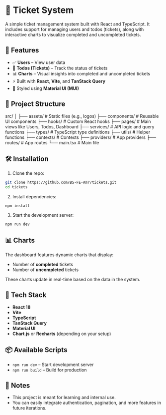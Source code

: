 # 🎫 Ticket System

A simple ticket management system built with React and TypeScript. It includes support for managing users and todos (tickets), along with interactive charts to visualize completed and uncompleted tickets.

## 🚀 Features

- ✅ **Users** – View user data
- 📝 **Todos (Tickets)** – Track the status of tickets
- 📊 **Charts** – Visual insights into completed and uncompleted tickets
- ⚡ Built with **React**, **Vite**, and **TanStack Query**
- 🎨 Styled using **Material UI (MUI)**

## 📂 Project Structure

src/
│
├── assets/ # Static files (e.g., logos)
├── components/ # Reusable UI components
├── hooks/ # Custom React hooks
├── pages/ # Main views like Users, Todos, Dashboard
├── services/ # API logic and query functions
├── types/ # TypeScript type definitions
├── utils/ # Helper functions
├── contexts/ # Contexts
├── providers/ # App providers
├── routes/ # App routes
└── main.tsx # Main file

## 🛠️ Installation

1. Clone the repo:

```bash
git clone https://github.com/BS-FE-Amr/tickets.git
cd tickets
```

2. Install dependencies:

```npm
npm install
```

3. Start the development server:

```npm
npm run dev
```

## 📊 Charts

The dashboard features dynamic charts that display:

- Number of **completed** tickets
- Number of **uncompleted** tickets

These charts update in real-time based on the data in the system.

## 🔧 Tech Stack

- **React 18**
- **Vite**
- **TypeScript**
- **TanStack Query**
- **Material UI**
- **Chart.js** or **Recharts** (depending on your setup)

## 📦 Available Scripts

- `npm run dev` – Start development server
- `npm run build` – Build for production

## 📌 Notes

- This project is meant for learning and internal use.
- You can easily integrate authentication, pagination, and more features in future iterations.


